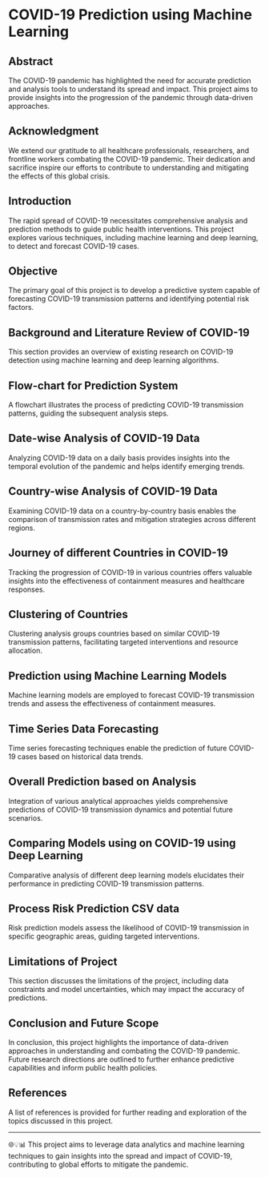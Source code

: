 # COVID-19 Prediction using Machine Learning

## Abstract
The COVID-19 pandemic has highlighted the need for accurate prediction and analysis tools to understand its spread and impact. This project aims to provide insights into the progression of the pandemic through data-driven approaches.

## Acknowledgment
We extend our gratitude to all healthcare professionals, researchers, and frontline workers combating the COVID-19 pandemic. Their dedication and sacrifice inspire our efforts to contribute to understanding and mitigating the effects of this global crisis.

## Introduction
The rapid spread of COVID-19 necessitates comprehensive analysis and prediction methods to guide public health interventions. This project explores various techniques, including machine learning and deep learning, to detect and forecast COVID-19 cases.

## Objective
The primary goal of this project is to develop a predictive system capable of forecasting COVID-19 transmission patterns and identifying potential risk factors.

## Background and Literature Review of COVID-19
This section provides an overview of existing research on COVID-19 detection using machine learning and deep learning algorithms.

## Flow-chart for Prediction System
A flowchart illustrates the process of predicting COVID-19 transmission patterns, guiding the subsequent analysis steps.

## Date-wise Analysis of COVID-19 Data
Analyzing COVID-19 data on a daily basis provides insights into the temporal evolution of the pandemic and helps identify emerging trends.

## Country-wise Analysis of COVID-19 Data
Examining COVID-19 data on a country-by-country basis enables the comparison of transmission rates and mitigation strategies across different regions.

## Journey of different Countries in COVID-19
Tracking the progression of COVID-19 in various countries offers valuable insights into the effectiveness of containment measures and healthcare responses.

## Clustering of Countries
Clustering analysis groups countries based on similar COVID-19 transmission patterns, facilitating targeted interventions and resource allocation.

## Prediction using Machine Learning Models
Machine learning models are employed to forecast COVID-19 transmission trends and assess the effectiveness of containment measures.

## Time Series Data Forecasting
Time series forecasting techniques enable the prediction of future COVID-19 cases based on historical data trends.

## Overall Prediction based on Analysis
Integration of various analytical approaches yields comprehensive predictions of COVID-19 transmission dynamics and potential future scenarios.

## Comparing Models using on COVID-19 using Deep Learning
Comparative analysis of different deep learning models elucidates their performance in predicting COVID-19 transmission patterns.

## Process Risk Prediction CSV data
Risk prediction models assess the likelihood of COVID-19 transmission in specific geographic areas, guiding targeted interventions.

## Limitations of Project
This section discusses the limitations of the project, including data constraints and model uncertainties, which may impact the accuracy of predictions.

## Conclusion and Future Scope
In conclusion, this project highlights the importance of data-driven approaches in understanding and combating the COVID-19 pandemic. Future research directions are outlined to further enhance predictive capabilities and inform public health policies.

## References
A list of references is provided for further reading and exploration of the topics discussed in this project.

---

🌐💡📊 This project aims to leverage data analytics and machine learning techniques to gain insights into the spread and impact of COVID-19, contributing to global efforts to mitigate the pandemic.
